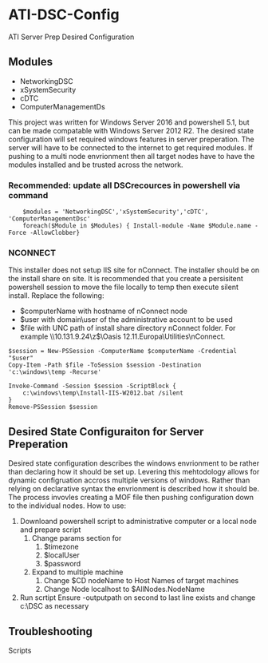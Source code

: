 # ATI-DSC-Config
ATI Server Prep Desired Configuration

## Modules
 * NetworkingDSC
 * xSystemSecurity
 * cDTC
 * ComputerManagementDs
    
This project was written for Windows Server 2016 and powershell 5.1, but can be made compatable with Windows Server 2012 R2. The desired state configuration will set required windows features in server preperation. The server will have to be connected to the internet to get required modules. If pushing to a multi node envrionment then all target nodes have to have the modules installed and be trusted across the network. 

### Recommended: update all DSCrecources in powershell via command 
```  
    $modules = 'NetworkingDSC','xSystemSecurity','cDTC', 'ComputerManagementDsc'
    foreach($Module in $Modules) { Install-module -Name $Module.name -Force -AllowClobber}
```

### NCONNECT
This installer does not setup IIS site for nConnect. The installer should be on the install share on site. It is recommended that you create a persisitent powershell session to move the file locally to temp then execute silent install.  Replace the following:
 * $computerName with hostname of nConnect node
 * $user with domain\user of the administrative account to be used
 * $file with UNC path of install share directory nConnect folder. For example \\10.131.9.24\z$\Oasis 12.11.Europa\Utilities\nConnect. 
  
```
$session = New-PSSession -ComputerName $computerName -Credential "$user"
Copy-Item -Path $file -ToSession $session -Destination 'c:\windows\temp -Recurse'

Invoke-Command -Session $session -ScriptBlock {
    c:\windows\temp\Install-IIS-W2012.bat /silent
}
Remove-PSSession $session
```
## Desired State Configuraiton for Server Preperation
Desired state configuration describes the windows envrionment to be rather than declaring how it should be set up. Levering this mehtodology allows for dynamic configruation accross multiple versions of windows. Rather than relying on declarative syntax the envrionment is described how it should be. The process invovles creating a MOF file then pushing configuration down to the individual nodes. How to use:
  1. Downloand powershell script to administrative computer or a local node and prepare script
     1. Change params section for 
        1. $timezone
        1. $localUser
        1. $password
     1. Expand to multiple machine
        1. Change $CD nodeName to Host Names of target machines
        1. Change Node localhost to $AllNodes.NodeName
  1. Run scrtipt Ensure -outputpath on second to last line exists and change c:\DSC as necessary
  
 ## Troubleshooting
 Scripts 

